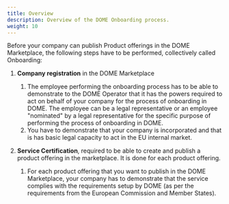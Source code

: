 ```yaml
---
title: Overview
description: Overview of the DOME Onboarding process.
weight: 10
---
```


Before your company can publish Product offerings in the DOME Marketplace, the following steps have to be performed, collectively called Onboarding:

1. **Company registration** in the DOME Marketplace

    1. The employee performing the onboarding process has to be able to demonstrate to the DOME Operator that it has the powers required to act on behalf of your company for the process of onboarding in DOME. The employee can be a legal representative or an employee "nominated" by a legal representative for the specific purpose of performing the process of onboarding in DOME. 
    2. You have to demonstrate that your company is incorporated and that is has basic legal capacity to act in the EU internal market.

2. **Service Certification**, required to be able to create and publish a product offering in the marketplace. It is done for each product offering.
    1. For each product offering that you want to publish in the DOME Marketplace, your company has to demonstrate that the service complies with the requirements setup by DOME (as per the requirements from the European Commission and Member States).


